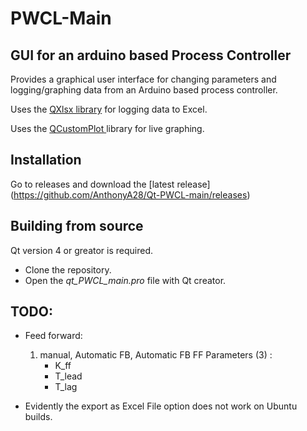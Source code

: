 # PWCL-Main

## GUI for an arduino based Process Controller

Provides a graphical user interface for changing parameters and logging/graphing data from an Arduino based process controller. 

Uses the [QXlsx library](https://github.com/j2doll/QXlsx) for logging data to Excel. 

Uses the [ QCustomPlot ](http://www.qcustomplot.com/) library for live graphing. 



## Installation
  Go to releases and download the [latest release] (https://github.com/AnthonyA28/Qt-PWCL-main/releases)

## Building from source 

   Qt version 4 or greator is required.

  * Clone the repository. 
  * Open the *qt_PWCL_main.pro* file with Qt creator. 

## TODO:
* Feed forward: 
	1) manual, Automatic FB, Automatic FB FF
	Parameters (3) :
 		* K_ff
 		* T_lead
 		* T_lag

* Evidently the export as Excel File option does not work on Ubuntu builds. 

